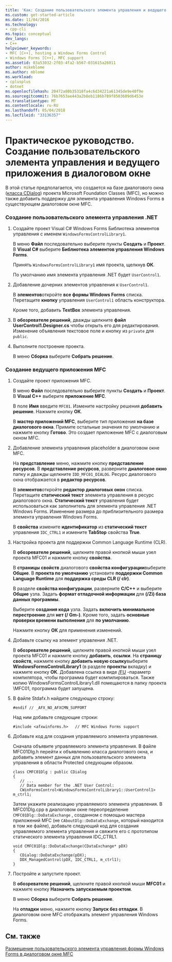```yaml
---
title: 'Как: Создание пользовательского элемента управления и ведущего приложения в диалоговом окне | Документы Microsoft'
ms.custom: get-started-article
ms.date: 11/04/2016
ms.technology:
- cpp-cli
ms.topic: conceptual
dev_langs:
- C++
helpviewer_keywords:
- MFC [C++], hosting a Windows Forms Control
- Windows Forms [C++], MFC support
ms.assetid: 03a53032-2f03-4fa2-b567-031615a26011
author: mikeblome
ms.author: mblome
ms.workload:
- cplusplus
- dotnet
ms.openlocfilehash: 20472a80b35318fa4c6d34221a61345de9e40f9e
ms.sourcegitcommit: 76b7653ae443a2b8eb1186b789f8503609d6453e
ms.translationtype: MT
ms.contentlocale: ru-RU
ms.lasthandoff: 05/04/2018
ms.locfileid: "33136357"
---
```

# <a name="how-to-create-the-user-control-and-host-in-a-dialog-box"></a>Практическое руководство. Создание пользовательского элемента управления и ведущего приложения в диалоговом окне
В этой статье предполагается, что создается на базе диалогового окна ([класса CDialog](../mfc/reference/cdialog-class.md)) проекта Microsoft Foundation Classes (MFC), но можно также добавить поддержку для элемента управления Windows Forms в существующем диалоговом окне MFC.  
  
### <a name="to-create-the-net-user-control"></a>Создание пользовательского элемента управления .NET  
  
1.  Создайте проект Visual C# Windows Forms Библиотека элементов управления с именем `WindowsFormsControlLibrary1`.  
  
     В меню **Файл** последовательно выберите пункты **Создать** и **Проект**. В **Visual C#** выберите **Библиотека элементов управления Windows Forms**.  
  
     Принять `WindowsFormsControlLibrary1` имя проекта, щелкнув **ОК**.  
  
     По умолчанию имя элемента управления .NET будет `UserControl1`.  
  
2.  Добавление дочерних элементов управления к `UserControl1`.  
  
     В **элементов**откройте **все формы Windows Forms** списка. Перетащите **кнопку** управления `UserControl1` область конструктора.  
  
     Кроме того, добавить **TextBox** элемента управления.  
  
3.  В **обозревателе решений**, дважды щелкните **файл UserControl1.Designer.cs** чтобы открыть его для редактирования. Изменение объявления текстовое поле и кнопку из `private` для `public`.  
  
4.  Выполните построение проекта.  
  
     В меню **Сборка** выберите **Собрать решение**.  
  
### <a name="to-create-the-mfc-host-application"></a>Создание ведущего приложения MFC  
  
1.  Создайте проект приложения MFC.  
  
     В меню **Файл** последовательно выберите пункты **Создать** и **Проект**. В **Visual C++** выберите **приложение MFC**.  
  
     В поле **Имя** введите `MFC01`. Измените настройку решения **добавить решение**. Нажмите кнопку **ОК**.  
  
     В **мастер приложений MFC**, выберите тип приложения **на базе диалогового окна**. Примите остальные значения по умолчанию и нажмите кнопку **Готово**. Это создает приложение MFC с диалоговым окном MFC.  
  
2.  Добавление элемента управления placeholder в диалоговом окне MFC.  
  
     На **представление** меню, нажмите кнопку **представление ресурсов**. В **представление ресурсов**, разверните **диалоговое окно** папку и дважды щелкните `IDD_MFC01_DIALOG`. Ресурс диалогового окна отображается в **редактор ресурсов**.  
  
     В **элементов**откройте **редактор диалоговых окон** списка. Перетащите **статический текст** элемента управления в ресурс диалогового окна. **Статический текст** управления будет использоваться как заполнитель для элемента управления .NET Windows Forms. Изменение размера до приблизительного размера элемента управления Windows Forms.  
  
     В **свойства** измените **идентификатор** из **статический текст** управления `IDC_CTRL1` и измените **TabStop** свойства **True**.  
  
3.  Настройка проекта для поддержки Common Language Runtime (CLR).  
  
     В **обозревателе решений**, щелкните правой кнопкой мыши узел проекта MFC01 и нажмите кнопку **свойства**.  
  
     В **страницы свойств** диалогового **свойства конфигурации**выберите **Общие**. В **проекта по умолчанию** установите **поддержки Common Language Runtime** для **поддержка среды CLR (/ clr)**.  
  
     В разделе **свойства конфигурации**, разверните **C/C++** и выберите **Общие** узла. Задать **формат отладочной информации** для **(/Zi) база данных программы**.  
  
     Выберите **создания кода** узла. Задать **включить минимальное перестроение** для **нет (/ Gm-)**. Кроме того, задать **основные проверки времени выполнения** для **по умолчанию**.  
  
     Нажмите кнопку **ОК** для применения изменений.  
  
4.  Добавьте ссылку на элемент управления .NET.  
  
     В **обозревателе решений**, щелкните правой кнопкой мыши узел проекта MFC01 и нажмите кнопку **добавить**, **ссылки**. На **страницу свойств**, нажмите кнопку **добавить новую ссылку**выберите **WindowsFormsControlLibrary1** (в разделе **проекты** вкладку) и нажмите кнопку **ОК**. Добавлена ссылка в виде [/FU](../build/reference/fu-name-forced-hash-using-file.md) -параметр компилятора, чтобы программа будет компилироваться. Также копию WindowsFormsControlLibrary1.dll помещаются в папку проекта \MFC01\, программа будет запущена.  
  
5.  В файле Stdafx.h найдите следующую строку:  
  
    ```  
    #endif // _AFX_NO_AFXCMN_SUPPORT   
    ```  
  
     Над ним добавьте следующие строки:  
  
    ```  
    #include <afxwinforms.h>   // MFC Windows Forms support  
    ```  
  
6.  Добавьте код для создания управляемого элемента управления.  
  
     Сначала объявите управляемого элемента управления. В файле MFC01Dlg.h перейти к объявлению класса диалогового окна, и добавить элемент данных для пользовательского элемента управления в области Protected следующим образом.  
  
    ```  
    class CMFC01Dlg : public CDialog  
    {  
       // ...  
       // Data member for the .NET User Control:  
       CWinFormsControl<WindowsFormsControlLibrary1::UserControl1> m_ctrl1;  
    ```  
  
     Затем укажите реализацию управляемого элемента управления. В MFC01Dlg.cpp в диалоговом окне переопределение `CMFC01Dlg::DoDataExchange` , созданном с помощью мастера приложений MFC (не `CAboutDlg::DoDataExchange`, который находится в том же файле), добавьте следующий код для создания управляемого элемента управления и свяжите его с прототипом статического элемента управления IDC_CTRL1.  
  
    ```  
    void CMFC01Dlg::DoDataExchange(CDataExchange* pDX)  
    {  
       CDialog::DoDataExchange(pDX);  
       DDX_ManagedControl(pDX, IDC_CTRL1, m_ctrl1);  
    }  
    ```  
  
7.  Постройте и запустите проект.  
  
     В **обозревателе решений**, щелкните правой кнопкой мыши **MFC01** и нажмите кнопку **Назначить запускаемым проектом**.  
  
     В меню **Сборка** выберите **Собрать решение**.  
  
     На **отладки** меню, нажмите кнопку **Запуск без отладки**. В диалоговом окне MFC отображать элемент управления Windows Forms.  
  
## <a name="see-also"></a>См. также  
 [Размещение пользовательского элемента управления формы Windows Forms в диалоговом окне MFC](../dotnet/hosting-a-windows-form-user-control-in-an-mfc-dialog-box.md)